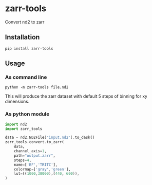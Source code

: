 # zarr-tools

Convert nd2 to zarr

## Installation

```pip install zarr-tools```

## Usage

### As command line 
``` python -m zarr-tools file.nd2 ```

This will produce the zarr dataset with default 5 steps of binning for xy dimensions.

### As python module

```python
import nd2
import zarr_tools

data = nd2.ND2File("input.nd2").to_dask()
zarr_tools.convert.to_zarr(
    data,
    channel_axis=1,
    path="output.zarr", 
    steps=4, 
    name=['BF','TRITC'], 
    colormap=['gray','green'],
    lut=((1000,30000),(440, 600)),
)
```

